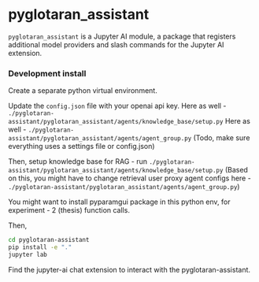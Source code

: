 # pyglotaran_assistant

`pyglotaran_assistant` is a Jupyter AI module, a package
that registers additional model providers and slash commands for the Jupyter AI
extension.

### Development install

Create a separate python virtual environment. 

Update the `config.json` file with your openai api key. 
Here as well - `./pyglotaran-assistant/pyglotaran_assistant/agents/knowledge_base/setup.py`
Here as well - `./pyglotaran-assistant/pyglotaran_assistant/agents/agent_group.py`
(Todo, make sure everything uses a settings file or config.json)

Then, setup knowledge base for RAG - run `./pyglotaran-assistant/pyglotaran_assistant/agents/knowledge_base/setup.py`
(Based on this, you might have to change retrieval user proxy agent configs here - `./pyglotaran-assistant/pyglotaran_assistant/agents/agent_group.py`) 

You might want to install pyparamgui package in this python env, for experiment - 2 (thesis) function calls.

Then, 
```bash
cd pyglotaran-assistant
pip install -e "."
jupyter lab
```

Find the jupyter-ai chat extension to interact with the pyglotaran-assistant. 

